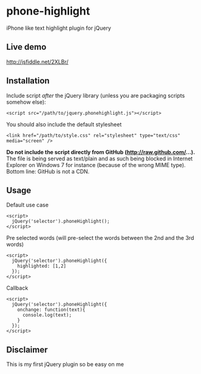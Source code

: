 phone-highlight
===============

iPhone like text highlight plugin for jQuery


## Live demo

http://jsfiddle.net/2XLBr/


## Installation

Include script *after* the jQuery library (unless you are packaging scripts somehow else):

    <script src="/path/to/jquery.phonehighlight.js"></script>
    
You should also include the default stylesheet

    <link href="/path/to/style.css" rel="stylesheet" type="text/css" media="screen" />

**Do not include the script directly from GitHub (http://raw.github.com/...).** The file is being served as text/plain and as such being blocked
in Internet Explorer on Windows 7 for instance (because of the wrong MIME type). Bottom line: GitHub is not a CDN.


## Usage

Default use case

    <script>
      jQuery('selector').phoneHighlight();
    </script>
    
Pre selected words (will pre-select the words between the 2nd and the 3rd words)

    <script>
      jQuery('selector').phoneHighlight({
        highlighted: [1,2]
      });
    </script>
    
Callback

    <script>
      jQuery('selector').phoneHighlight({
        onchange: function(text){
          console.log(text);
        }
      });
    </script>


## Disclaimer

This is my first jQuery plugin so be easy on me
